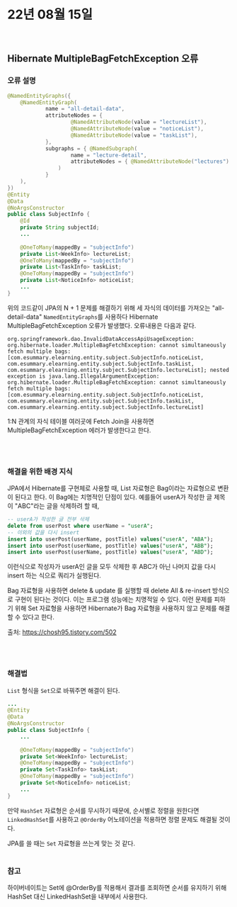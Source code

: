 # 22년 08월 15일

<br>

## Hibernate MultipleBagFetchException 오류

### 오류 설명
```java
@NamedEntityGraphs({
	@NamedEntityGraph(
			name = "all-detail-data",
			attributeNodes = {
					@NamedAttributeNode(value = "lectureList"),
					@NamedAttributeNode(value = "noticeList"),
					@NamedAttributeNode(value = "taskList"),
			},
			subgraphs = { @NamedSubgraph(
					name = "lecture-detail",
					attributeNodes = { @NamedAttributeNode("lectures") } 
				)
			}
	),
})
@Entity
@Data
@NoArgsConstructor
public class SubjectInfo {
	@Id
	private String subjectId;
	...
	
	@OneToMany(mappedBy = "subjectInfo")
	private List<WeekInfo> lectureList;
	@OneToMany(mappedBy = "subjectInfo")
	private List<TaskInfo> taskList;
	@OneToMany(mappedBy = "subjectInfo")
	private List<NoticeInfo> noticeList;
	...
}
```

위의 코드같이 JPA의 N + 1 문제를 해결하기 위해 세 자식의 데이터를 가져오는 "all-detail-data" `NamedEntityGraphs`를 사용하다 Hibernate MultipleBagFetchException 오류가 발생했다. 오류내용은 다음과 같다.

```console
org.springframework.dao.InvalidDataAccessApiUsageException: org.hibernate.loader.MultipleBagFetchException: cannot simultaneously fetch multiple bags: [com.esummary.elearning.entity.subject.SubjectInfo.noticeList, com.esummary.elearning.entity.subject.SubjectInfo.taskList, com.esummary.elearning.entity.subject.SubjectInfo.lectureList]; nested exception is java.lang.IllegalArgumentException: org.hibernate.loader.MultipleBagFetchException: cannot simultaneously fetch multiple bags: [com.esummary.elearning.entity.subject.SubjectInfo.noticeList, com.esummary.elearning.entity.subject.SubjectInfo.taskList, com.esummary.elearning.entity.subject.SubjectInfo.lectureList]
```
1:N 관계의 자식 테이블 여러곳에 Fetch Join을 사용하면 MultipleBagFetchException 에러가 발생한다고 한다.

<br>
<br>

### 해결을 위한 배경 지식

JPA에서 Hibernate를 구현체로 사용할 때, List 자료형은 Bag이라는 자료형으로 변환이 된다고 한다. 이 Bag에는 치명적인 단점이 있다. 예를들어 userA가 작성한 글 제목이 "ABC"라는 글을 삭제하려 할 때, 

```sql
-- userA가 작성한 글 전부 삭제
delete from userPost where userName = "userA"; 
-- 이외의 값을 다시 insert
insert into userPost(userName, postTitle) values("userA", "ABA");
insert into userPost(userName, postTitle) values("userA", "ABB");
insert into userPost(userName, postTitle) values("userA", "ABD");
```

이런식으로 작성자가 userA인 글을 모두 삭제한 후 ABC가 아닌 나머지 값을 다시 insert 하는 식으로 쿼리가 실행된다.

Bag 자료형을 사용하면 delete & update 를 실행할 때 delete All & re-insert 방식으로 구현이 된다는 것이다. 이는 프로그램 성능에는 치명적일 수 있다. 이런 문제를 피하기 위해 Set 자료형을 사용하면 Hibernate가 Bag 자료형을 사용하지 않고 문제를 해결할 수 있다고 한다. 

출처: https://chosh95.tistory.com/502

<br>
<br>

### 해결법

`List` 형식을 `Set`으로 바꿔주면 해결이 된다.
```java
...
@Entity
@Data
@NoArgsConstructor
public class SubjectInfo {
	...
	
	@OneToMany(mappedBy = "subjectInfo")
	private Set<WeekInfo> lectureList;
	@OneToMany(mappedBy = "subjectInfo")
	private Set<TaskInfo> taskList;
	@OneToMany(mappedBy = "subjectInfo")
	private Set<NoticeInfo> noticeList;
	...
}
```
만약 `HashSet` 자료형은 순서를 무시하기 때문에, 순서별로 정렬을 원한다면 `LinkedHashSet`를 사용하고 `@OrderBy` 어노테이션을 적용하면 정렬 문제도 해결될 것이다.

JPA를 쓸 때는 `Set` 자료형을 쓰는게 맞는 것 같다.
<br>
<br>

### 참고

하이버네이트는 Set에 @OrderBy를 적용해서 결과를 조회하면 순서를 유지하기 위해 HashSet 대신 LinkedHashSet을 내부에서 사용한다.


